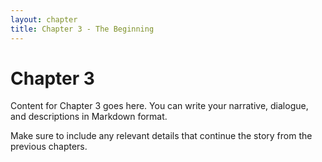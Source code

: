 ```yaml
---
layout: chapter
title: Chapter 3 - The Beginning
---
```


# Chapter 3

Content for Chapter 3 goes here. You can write your narrative, dialogue, and descriptions in Markdown format. 

Make sure to include any relevant details that continue the story from the previous chapters.